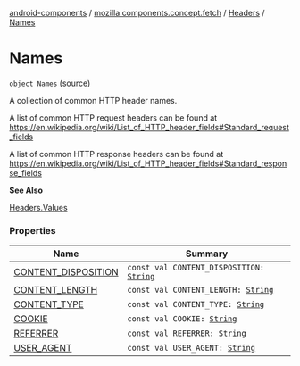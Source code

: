 [android-components](../../../index.md) / [mozilla.components.concept.fetch](../../index.md) / [Headers](../index.md) / [Names](./index.md)

# Names

`object Names` [(source)](https://github.com/mozilla-mobile/android-components/blob/master/components/concept/fetch/src/main/java/mozilla/components/concept/fetch/Headers.kt#L52)

A collection of common HTTP header names.

A list of common HTTP request headers can be found at
https://en.wikipedia.org/wiki/List_of_HTTP_header_fields#Standard_request_fields

A list of common HTTP response headers can be found at
https://en.wikipedia.org/wiki/List_of_HTTP_header_fields#Standard_response_fields

**See Also**

[Headers.Values](../-values/index.md)

### Properties

| Name | Summary |
|---|---|
| [CONTENT_DISPOSITION](-c-o-n-t-e-n-t_-d-i-s-p-o-s-i-t-i-o-n.md) | `const val CONTENT_DISPOSITION: `[`String`](https://kotlinlang.org/api/latest/jvm/stdlib/kotlin/-string/index.html) |
| [CONTENT_LENGTH](-c-o-n-t-e-n-t_-l-e-n-g-t-h.md) | `const val CONTENT_LENGTH: `[`String`](https://kotlinlang.org/api/latest/jvm/stdlib/kotlin/-string/index.html) |
| [CONTENT_TYPE](-c-o-n-t-e-n-t_-t-y-p-e.md) | `const val CONTENT_TYPE: `[`String`](https://kotlinlang.org/api/latest/jvm/stdlib/kotlin/-string/index.html) |
| [COOKIE](-c-o-o-k-i-e.md) | `const val COOKIE: `[`String`](https://kotlinlang.org/api/latest/jvm/stdlib/kotlin/-string/index.html) |
| [REFERRER](-r-e-f-e-r-r-e-r.md) | `const val REFERRER: `[`String`](https://kotlinlang.org/api/latest/jvm/stdlib/kotlin/-string/index.html) |
| [USER_AGENT](-u-s-e-r_-a-g-e-n-t.md) | `const val USER_AGENT: `[`String`](https://kotlinlang.org/api/latest/jvm/stdlib/kotlin/-string/index.html) |
